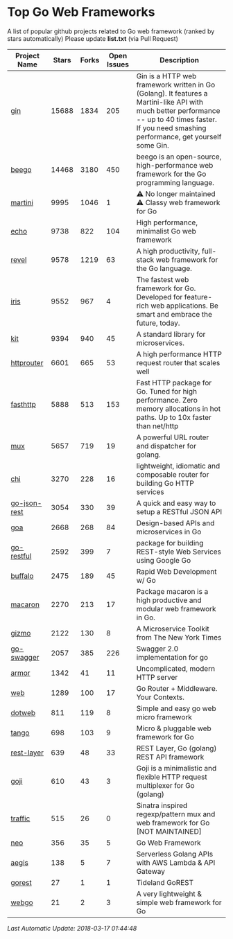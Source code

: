 # Top Go Web Frameworks
A list of popular github projects related to Go web framework (ranked by stars automatically)
Please update **list.txt** (via Pull Request)

| Project Name | Stars | Forks | Open Issues | Description |
| ------------ | ----- | ----- | ----------- | ----------- |
| [gin](https://github.com/gin-gonic/gin) | 15688 | 1834 | 205 | Gin is a HTTP web framework written in Go (Golang). It features a Martini-like API with much better performance -- up to 40 times faster. If you need smashing performance, get yourself some Gin. |
| [beego](https://github.com/astaxie/beego) | 14468 | 3180 | 450 | beego is an open-source, high-performance web framework for the Go programming language. |
| [martini](https://github.com/go-martini/martini) | 9995 | 1046 | 1 | ⚠️ No longer maintained ⚠️  Classy web framework for Go |
| [echo](https://github.com/labstack/echo) | 9738 | 822 | 104 | High performance, minimalist Go web framework |
| [revel](https://github.com/revel/revel) | 9578 | 1219 | 63 | A high productivity, full-stack web framework for the Go language. |
| [iris](https://github.com/kataras/iris) | 9552 | 967 | 4 | The fastest web framework for Go. Developed for feature-rich web applications. Be smart and embrace the future, today.  |
| [kit](https://github.com/go-kit/kit) | 9394 | 940 | 45 | A standard library for microservices. |
| [httprouter](https://github.com/julienschmidt/httprouter) | 6601 | 665 | 53 | A high performance HTTP request router that scales well |
| [fasthttp](https://github.com/valyala/fasthttp) | 5888 | 513 | 153 | Fast HTTP package for Go. Tuned for high performance. Zero memory allocations in hot paths. Up to 10x faster than net/http |
| [mux](https://github.com/gorilla/mux) | 5657 | 719 | 19 | A powerful URL router and dispatcher for golang. |
| [chi](https://github.com/go-chi/chi) | 3270 | 228 | 16 | lightweight, idiomatic and composable router for building Go HTTP services |
| [go-json-rest](https://github.com/ant0ine/go-json-rest) | 3054 | 330 | 39 | A quick and easy way to setup a RESTful JSON API |
| [goa](https://github.com/goadesign/goa) | 2668 | 268 | 84 | Design-based APIs and microservices in Go |
| [go-restful](https://github.com/emicklei/go-restful) | 2592 | 399 | 7 | package for building REST-style Web Services using Google Go |
| [buffalo](https://github.com/gobuffalo/buffalo) | 2475 | 189 | 45 | Rapid Web Development w/ Go |
| [macaron](https://github.com/go-macaron/macaron) | 2270 | 213 | 17 | Package macaron is a high productive and modular web framework in Go. |
| [gizmo](https://github.com/NYTimes/gizmo) | 2122 | 130 | 8 | A Microservice Toolkit from The New York Times |
| [go-swagger](https://github.com/go-swagger/go-swagger) | 2057 | 385 | 226 | Swagger 2.0 implementation for go |
| [armor](https://github.com/labstack/armor) | 1342 | 41 | 11 | Uncomplicated, modern HTTP server |
| [web](https://github.com/gocraft/web) | 1289 | 100 | 17 | Go Router + Middleware. Your Contexts. |
| [dotweb](https://github.com/devfeel/dotweb) | 811 | 119 | 8 | Simple and easy go web micro framework |
| [tango](https://github.com/lunny/tango) | 698 | 103 | 9 | Micro & pluggable web framework for Go |
| [rest-layer](https://github.com/rs/rest-layer) | 639 | 48 | 33 | REST Layer, Go (golang) REST API framework |
| [goji](https://github.com/goji/goji) | 610 | 43 | 3 | Goji is a minimalistic and flexible HTTP request multiplexer for Go (golang) |
| [traffic](https://github.com/pilu/traffic) | 515 | 26 | 0 | Sinatra inspired regexp/pattern mux and web framework for Go [NOT MAINTAINED] |
| [neo](https://github.com/ivpusic/neo) | 356 | 35 | 5 | Go Web Framework |
| [aegis](https://github.com/tmaiaroto/aegis) | 138 | 5 | 7 | Serverless Golang APIs with AWS Lambda & API Gateway |
| [gorest](https://github.com/tideland/gorest) | 27 | 1 | 1 | Tideland GoREST |
| [webgo](https://github.com/bnkamalesh/webgo) | 21 | 2 | 3 | A very lightweight & simple web framework for Go |

*Last Automatic Update: 2018-03-17 01:44:48*